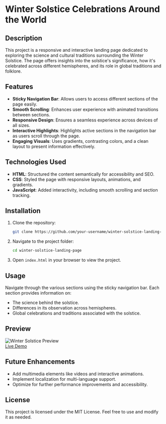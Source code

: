 # Winter Solstice Celebrations Around the World

## Description
This project is a responsive and interactive landing page dedicated to exploring the science and cultural traditions surrounding the Winter Solstice. The page offers insights into the solstice's significance, how it's celebrated across different hemispheres, and its role in global traditions and folklore.

## Features
- **Sticky Navigation Bar**: Allows users to access different sections of the page easily.
- **Smooth Scrolling**: Enhances user experience with animated transitions between sections.
- **Responsive Design**: Ensures a seamless experience across devices of all sizes.
- **Interactive Highlights**: Highlights active sections in the navigation bar as users scroll through the page.
- **Engaging Visuals**: Uses gradients, contrasting colors, and a clean layout to present information effectively.

## Technologies Used
- **HTML**: Structured the content semantically for accessibility and SEO.
- **CSS**: Styled the page with responsive layouts, animations, and gradients.
- **JavaScript**: Added interactivity, including smooth scrolling and section tracking.

## Installation
1. Clone the repository:
   ```bash
   git clone https://github.com/your-username/winter-solstice-landing-page.git
   ```
2. Navigate to the project folder:
   ```bash
   cd winter-solstice-landing-page
   ```
3. Open `index.html` in your browser to view the project.

## Usage
Navigate through the various sections using the sticky navigation bar. Each section provides information on:
- The science behind the solstice.
- Differences in its observation across hemispheres.
- Global celebrations and traditions associated with the solstice.

## Preview
![Winter Solstice Preview](#)  
[Live Demo](#)

## Future Enhancements
- Add multimedia elements like videos and interactive animations.
- Implement localization for multi-language support.
- Optimize for further performance improvements and accessibility.

## License
This project is licensed under the MIT License. Feel free to use and modify it as needed.
